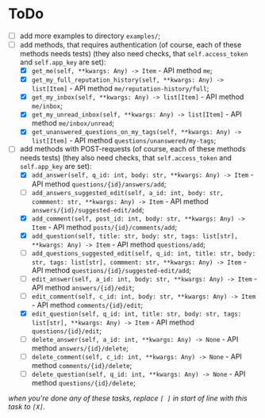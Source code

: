 # ToDo

 + [ ] add more examples to directory `examples/`;
 + [ ] add methods, that requires authentication (of course, each of these methods needs tests) (they also need checks, that `self.access_token` and `self.app_key` are set):
   + [X] `get_me(self, **kwargs: Any) -> Item` - API method `me`;
   + [X] `get_my_full_reputation_history(self, **kwargs: Any) -> list[Item]` - API method `me/reputation-history/full`;
   + [X] `get_my_inbox(self, **kwargs: Any) -> list[Item]` - API method `me/inbox`;
   + [X] `get_my_unread_inbox(self, **kwargs: Any) -> list[Item]` - API method `me/inbox/unread`;
   + [X] `get_unanswered_questions_on_my_tags(self, **kwargs: Any) -> list[Item]` - API method `questions/unanswered/my-tags`;
 + [ ] add methods with POST-requests (of course, each of these methods needs tests) (they also need checks, that `self.access_token` and `self.app_key` are set):
   + [X] `add_answer(self, q_id: int, body: str, **kwargs: Any) -> Item` - API method `questions/{id}/answers/add`;
   + [ ] `add_answers_suggested_edit(self, a_id: int, body: str, commment: str, **kwargs: Any) -> Item` - API method `answers/{id}/suggested-edit/add`;
   + [X] `add_comment(self, post_id: int, body: str, **kwargs: Any) -> Item` - API method `posts/{id}/comments/add`;
   + [X] `add_question(self, title: str, body: str, tags: list[str], **kwargs: Any) -> Item` - API method `questions/add`;
   + [ ] `add_questions_suggested_edit(self, q_id: int, title: str, body: str, tags: list[str], commment: str, **kwargs: Any) -> Item` - API method `questions/{id}/suggested-edit/add`;
   + [ ] `edit_answer(self, a_id: int, body: str, **kwargs: Any) -> Item` - API method `answers/{id}/edit`;
   + [ ] `edit_comment(self, c_id: int, body: str, **kwargs: Any) -> Item` - API method `comments/{id}/edit`;
   + [X] `edit_question(self, q_id: int, title: str, body: str, tags: list[str], **kwargs: Any) -> Item` - API method `questions/{id}/edit`;
   + [ ] `delete_answer(self, a_id: int, **kwargs: Any) -> None` - API method `answers/{id}/delete`;
   + [ ] `delete_comment(self, c_id: int, **kwargs: Any) -> None` - API method `comments/{id}/delete`;
   + [ ] `delete_question(self, q_id: int, **kwargs: Any) -> None` - API method `questions/{id}/delete`;

*when you're done any of these tasks, replace `[ ]` in start of line with this task to `[X]`.*
